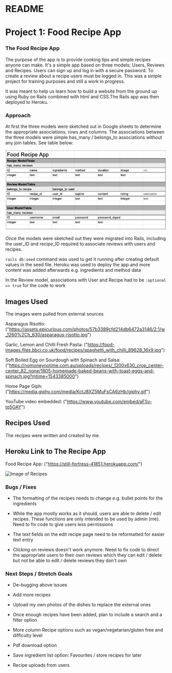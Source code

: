 # README

# Project 1: Food Recipe App

### The Food Recipe App

The purpose of the app is to provide cooking tips and simple recipes anyone can make. It's a simple app based on three models; Users, Reviews and Recipes. Users can sign up and log in with a secure password. To create a review about a recipe users must be logged in. This was a simple project for training purposes and still a work in progress.

It was meant to help us learn how to build a website from the ground up using Ruby on Rails combined with html and CSS.The Rails app was then deployed to Heroku.

### Approach

At first the three models were sketched out in Google sheets to determine the appropriate associations, rows and columns. The associations between the three models were simple has_many / belongs_to associations without any join tables. See table below:


![Image of Tables](models_tables.png)


Once the models were sketched out they were migrated into Rails, including the user_ID and recipe_ID required to associate reviews with users and recipes.

``` rails db:seed ``` command was used to get it running after creating default values in the seed file. Heroku was used to deploy the app and more content was added afterwards e.g. ingredients and method data

In the Review model, associations with User and Recipe had to be ``` :optional => true ``` for the code to work

## Images Used

The images were pulled from external sources

Asparagus Risotto: ("https://assets.epicurious.com/photos/57b3389cfd214db6472a3146/2:1/w_1260%2Ch_630/asparagus-risotto.jpg")

Garlic, Lemon and Chilli Fresh Pasta: ("https://food-images.files.bbci.co.uk/food/recipes/spaghetti_with_chilli_89628_16x9.jpg")

Soft Boiled Egg on Sourdough with Spinach and Salsa: ("https://nomoneynotime.com.au/uploads/recipes/_1200x630_crop_center-center_82_none/1805-homemade-baked-beans-with-toast-eggs-and-spinach.jpg?mtime=1543385000")

Home Page Giph: ("https://media.giphy.com/media/KctJ8XZ5MuFsCA6zHb/giphy.gif")

YouTube video embedded: ("https://www.youtube.com/embed/aFSv-tq5GAY")

## Recipes Used

The recipes were written and created by me.

## Heroku Link to The Recipe App

Food Recipe App: ("https://still-fortress-41851.herokuapp.com/")

![Image of Recipes](recipes.png)

### Bugs / Fixes

- The formatting of the recipes needs to change e.g. bullet points for the ingredients

- While the app mostly works as it should, users are able to delete / edit recipes. These functions are only intended to be used by admin (me). Need to fix code to give users less permissions

- The text fields on the edit recipe page need to be reformatted for easier text entry

- Clicking on reviews doesn't work anymore. Need to fix code to direct the appropriate users to their own reviews which they can edit / delete but not be able to edit / delete reviews they don't own

### Next Steps / Stretch Goals

- De-bugging above issues

- Add more recipes

- Upload my own photos of the dishes to replace the external ones

- Once enough recipes have been added, plan to include a search and a filter option

- More column Recipe options such as vegan/vegetarian/gluten free and difficulty level

- Pdf download option

- Save ingredient list option: Favourites / store recipes for later

- Recipe uploads from users
